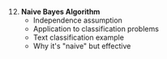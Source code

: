 12. **Naive Bayes Algorithm**
    - Independence assumption
    - Application to classification problems
    - Text classification example
    - Why it's "naive" but effective


